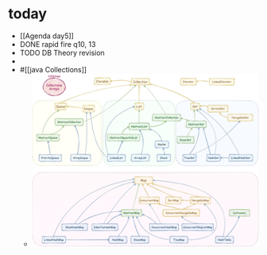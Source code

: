# today
- [[Agenda day5]]
- DONE rapid fire q10, 13
- TODO DB Theory revision
-
- #[[java Collections]]
	- ![image.png](../assets/image_1727458850953_0.png)